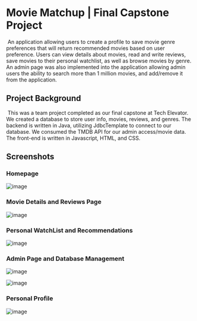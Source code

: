 # Movie Matchup | Final Capstone Project
​
An application allowing users to create a profile to save movie genre preferences that will return recommended movies based on user preference.  Users can view details about movies, read and write reviews, save movies to their personal watchlist, as well as browse movies by genre.  An admin page was also implemented into the application allowing admin users the ability to search more than 1 million movies, and add/remove it from the application.
​
## Project Background
​
This was a team project completed as our final capstone at Tech Elevator.  We created  a database to store user info, movies, reviews, and genres.  The backend is written in Java, utilizing JdbcTemplate to connect to our database.  We consumed the TMDB API for our admin access/movie data.  The front-end is written in Javascript, HTML, and CSS.
​
## Screenshots

### Homepage
![image](https://github.com/James-Troutman/Movie-Matchup/assets/156551106/32e33535-d6b6-4090-a573-73251f64ba19)

### Movie Details and Reviews Page
![image](https://github.com/James-Troutman/Movie-Matchup/assets/156551106/1683ced0-a6b4-42c4-bc57-0148ee9cfbc9)

### Personal WatchList and Recommendations
![image](https://github.com/James-Troutman/Movie-Matchup/assets/156551106/1ffff803-1c85-47a0-ba93-4c0ffb9c0423)

### Admin Page and Database Management
![image](https://github.com/James-Troutman/Movie-Matchup/assets/156551106/595c87cc-bb2c-4267-a743-6b18ac46583d)

![image](https://github.com/James-Troutman/Movie-Matchup/assets/156551106/cd97fa1d-7b22-4af1-baf1-235f898c6668)

### Personal Profile
![image](https://github.com/James-Troutman/Movie-Matchup/assets/156551106/77810eeb-9c83-4514-b73f-10c55af11fb3)
